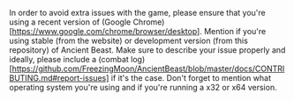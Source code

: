 In order to avoid extra issues with the game, please ensure that you're using a recent version of (Google Chrome)[https://www.google.com/chrome/browser/desktop].
Mention if you're using stable (from the website) or development version (from this repository) of Ancient Beast.
Make sure to describe your issue properly and ideally, please include a (combat log)[https://github.com/FreezingMoon/AncientBeast/blob/master/docs/CONTRIBUTING.md#report-issues] if it's the case.
Don't forget to mention what operating system you're using and if you're running a x32 or x64 version.
